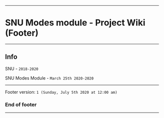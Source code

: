 
***

# SNU Modes module - Project Wiki (Footer)

***

## Info

SNU - `2018-2020`

SNU Modes Module - `March 25th 2020-2020`

***

Footer version: `1 (Sunday, July 5th 2020 at 12:00 am)`

### End of footer

***
